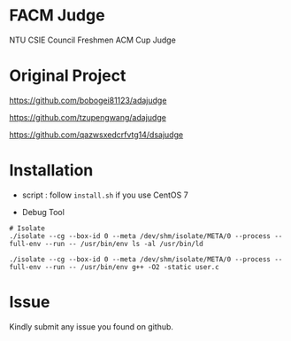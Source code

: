 # FACM Judge
NTU CSIE Council Freshmen ACM Cup Judge

# Original Project
https://github.com/bobogei81123/adajudge  

https://github.com/tzupengwang/adajudge

https://github.com/qazwsxedcrfvtg14/dsajudge

# Installation

- script : follow `install.sh` if you use CentOS 7

- Debug Tool

```
# Isolate
./isolate --cg --box-id 0 --meta /dev/shm/isolate/META/0 --process --full-env --run -- /usr/bin/env ls -al /usr/bin/ld

./isolate --cg --box-id 0 --meta /dev/shm/isolate/META/0 --process --full-env --run -- /usr/bin/env g++ -O2 -static user.c
```

# Issue
Kindly submit any issue you found on github.
